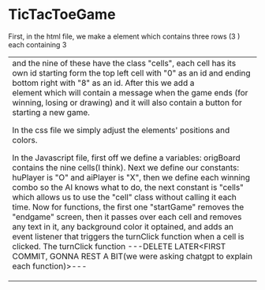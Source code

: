 # TicTacToeGame

First, in the html file, we make a <table> element which contains three rows (3 <tr>) each containing 3 <td> and the nine of these have the class "cells", 
each cell has its own id starting form the top left cell with "0" as an id and ending bottom right with "8" as an id.
After this we add a <div> element which will contain a message when the game ends (for winning, losing or drawing) and it will also contain a button for starting a new game.

In the css file we simply adjust the elements' positions and colors.

In the Javascript file, first off we define a variables: origBoard contains the nine cells(I think). Next we define our constants: huPlayer is "O" and aiPlayer is "X",
then we define each winning combo so the AI knows what to do, the next constant is "cells" which allows us to use the "cell" class without calling it each time.
 Now for functions, the first one "startGame" removes the "endgame" screen, then it passes over each cell and removes any text in it, any background color it optained, 
and adds an event listener that triggers the turnClick function when a cell is clicked.
The turnClick function      ---DELETE LATER<FIRST COMMIT, GONNA REST A BIT(we were asking chatgpt to explain each function)>---
